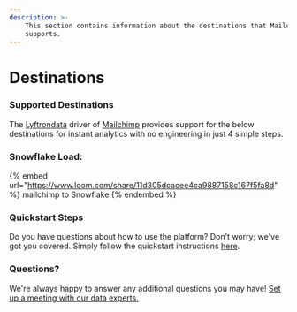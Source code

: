```yaml
---
description: >-
    This section contains information about the destinations that Mailchimp
    supports.
---
```


# Destinations

### Supported Destinations

The [Lyftrondata](https://www.lyftrondata.com/) driver of [Mailchimp](https://www.lyftrondata.com/integration/mailchimp/) provides support for the below destinations for instant analytics with no engineering in just 4 simple steps.

### Snowflake Load:

{% embed url="https://www.loom.com/share/11d305dcacee4ca9887158c167f5fa8d" %}
mailchimp to Snowflake
{% endembed %}

### Quickstart Steps

Do you have questions about how to use the platform? Don't worry; we've got you covered. Simply follow the quickstart instructions [here](../../../quickstart-steps.md).

### Questions? <a href="#questions" id="questions"></a>

We're always happy to answer any additional questions you may have! [Set up a meeting with our data experts.](https://www.lyftrondata.com/book-a-meeting/)
